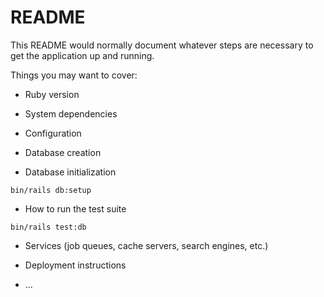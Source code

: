 # README

This README would normally document whatever steps are necessary to get the
application up and running.

Things you may want to cover:

* Ruby version

* System dependencies

* Configuration

* Database creation

* Database initialization

```
bin/rails db:setup
```

* How to run the test suite

```
bin/rails test:db
```

* Services (job queues, cache servers, search engines, etc.)

* Deployment instructions

* ...
